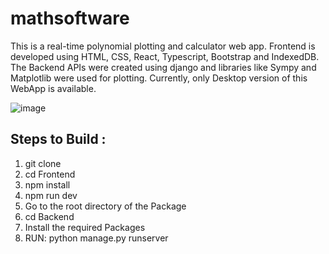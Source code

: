 # mathsoftware
This is a real-time polynomial plotting and calculator web app. Frontend is developed using HTML, CSS, React, Typescript, Bootstrap and IndexedDB. The Backend APIs were created using django and libraries like Sympy and Matplotlib were used for plotting. Currently, only Desktop version of this WebApp is available.


![image](https://github.com/aadya940/mathsoftware/assets/77720426/92832a0c-014e-4092-819f-a34ef6c9926a)



## Steps to Build :
1) git clone
2) cd Frontend
3) npm install
4) npm run dev
5) Go to the root directory of the Package
6) cd Backend
7) Install the required Packages
8) RUN: python manage.py runserver
